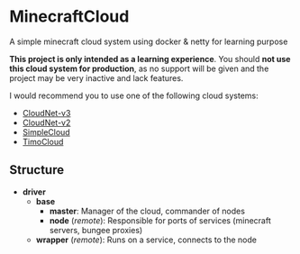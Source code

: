 # MinecraftCloud
A simple minecraft cloud system using docker & netty for learning purpose

**This project is only intended as a learning experience**.
You should **not use this cloud system for production**, as no support will be given and the project may be very inactive and lack features.

I would recommend you to use one of the following cloud systems:
- [CloudNet-v3](https://github.com/CloudNetService/CloudNet-v3)
- [CloudNet-v2](https://github.com/CloudNetService/CloudNet)
- [SimpleCloud](https://github.com/theSimpleCloud/SimpleCloud)
- [TimoCloud](https://github.com/TimoCloud/TimoCloud)

## Structure

- **driver**
  - **base**
	- **master**: Manager of the cloud, commander of nodes
	- **node** (*remote*): Responsible for ports of services (minecraft servers, bungee proxies)
  - **wrapper** (*remote*): Runs on a service, connects to the node

